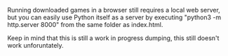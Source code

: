 Running downloaded games in a browser still requires
a local web server, but you can easily use Python itself as a server by
executing "python3 -m http.server 8000" from the same folder as index.html.

Keep in mind that this is still a work in progress dumping, this still doesn't work unforuntately.
